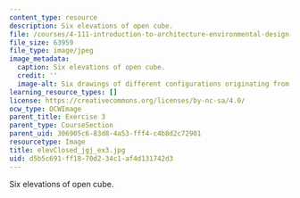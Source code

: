 ```yaml
---
content_type: resource
description: Six elevations of open cube.
file: /courses/4-111-introduction-to-architecture-environmental-design-spring-2014/d5b5c691ff1870d234c1af4d131742d3_elevClosed_jgj_ex3.jpg
file_size: 63959
file_type: image/jpeg
image_metadata:
  caption: Six elevations of open cube.
  credit: ''
  image-alt: Six drawings of different configurations originating from a square.
learning_resource_types: []
license: https://creativecommons.org/licenses/by-nc-sa/4.0/
ocw_type: OCWImage
parent_title: Exercise 3
parent_type: CourseSection
parent_uid: 306905c6-83d8-4a53-fff4-c4b8d2c72901
resourcetype: Image
title: elevClosed_jgj_ex3.jpg
uid: d5b5c691-ff18-70d2-34c1-af4d131742d3
---
```

Six elevations of open cube.